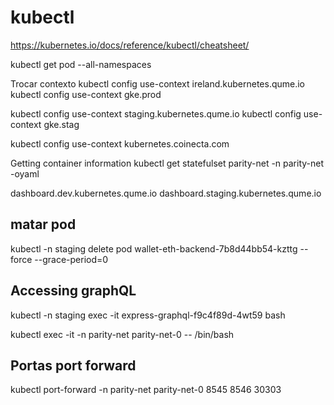 # kubectl

https://kubernetes.io/docs/reference/kubectl/cheatsheet/

kubectl get pod --all-namespaces

Trocar contexto
kubectl config use-context ireland.kubernetes.qume.io
kubectl config use-context gke.prod

kubectl config use-context staging.kubernetes.qume.io
kubectl config use-context gke.stag

kubectl config use-context kubernetes.coinecta.com

Getting container information
kubectl get statefulset parity-net -n parity-net -oyaml

dashboard.dev.kubernetes.qume.io
dashboard.staging.kubernetes.qume.io

## matar pod

kubectl -n staging delete pod wallet-eth-backend-7b8d44bb54-kzttg --force --grace-period=0

## Accessing graphQL

kubectl -n staging exec -it express-graphql-f9c4f89d-4wt59 bash

kubectl exec -it -n parity-net parity-net-0 -- /bin/bash

## Portas port forward

kubectl port-forward -n parity-net parity-net-0 8545 8546 30303

